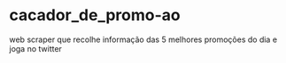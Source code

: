 # cacador_de_promo-ao
web scraper que recolhe informação das 5 melhores promoções do dia e joga no twitter
